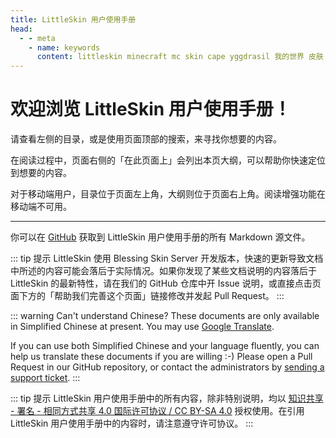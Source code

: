 ```yaml
---
title: LittleSkin 用户使用手册
head:
  - - meta
    - name: keywords
      content: littleskin minecraft mc skin cape yggdrasil 我的世界 皮肤 披风 皮肤站 外置登录
---
```


# 欢迎浏览 LittleSkin 用户使用手册！ <Badge type="tip" text="开发分支" />

请查看左侧的目录，或是使用页面顶部的搜索，来寻找你想要的内容。

在阅读过程中，页面右侧的「在此页面上」会列出本页大纲，可以帮助你快速定位到想要的内容。

对于移动端用户，目录位于页面左上角，大纲则位于页面右上角。阅读增强功能在移动端不可用。

---

你可以在 [GitHub](https://github.com/LittleSkinCommspt/manual-ng) 获取到 LittleSkin 用户使用手册的所有 Markdown 源文件。

::: tip 提示
LittleSkin 使用 Blessing Skin Server 开发版本，快速的更新导致文档中所述的内容可能会落后于实际情况。如果你发现了某些文档说明的内容落后于 LittleSkin 的最新特性，请在我们的 GitHub 仓库中开 Issue 说明，或直接点击页面下方的「帮助我们完善这个页面」链接修改并发起 Pull Request。
:::

::: warning Can't understand Chinese?
These documents are only available in Simplified Chinese at present. You may use [Google Translate](https://translate.google.com/?op=websites).

If you can use both Simplified Chinese and your language fluently, you can help us translate these documents if you are willing :-) Please open a Pull Request in our GitHub repository, or contact the administrators by [sending a support ticket](/email.html).
:::

::: tip 提示
LittleSkin 用户使用手册中的所有内容，除非特别说明，均以 [知识共享 - 署名 - 相同方式共享 4.0 国际许可协议 / CC BY-SA 4.0](https://creativecommons.org/licenses/by-sa/4.0/deed.zh) 授权使用。在引用 LittleSkin 用户使用手册中的内容时，请注意遵守许可协议。
:::
